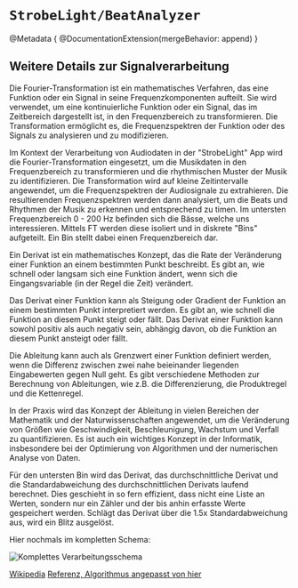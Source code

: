 # ``StrobeLight/BeatAnalyzer``

@Metadata {
    @DocumentationExtension(mergeBehavior: append)
}

## Weitere Details zur Signalverarbeitung

Die Fourier-Transformation ist ein mathematisches Verfahren, das eine Funktion oder ein Signal in seine Frequenzkomponenten aufteilt. Sie wird verwendet, um eine kontinuierliche Funktion oder ein Signal, das im Zeitbereich dargestellt ist, in den Frequenzbereich zu transformieren. Die Transformation ermöglicht es, die Frequenzspektren der Funktion oder des Signals zu analysieren und zu modifizieren.

Im Kontext der Verarbeitung von Audiodaten in der "StrobeLight" App wird die Fourier-Transformation eingesetzt, um die Musikdaten in den Frequenzbereich zu transformieren und die rhythmischen Muster der Musik zu identifizieren. Die Transformation wird auf kleine Zeitintervalle angewendet, um die Frequenzspektren der Audiosignale zu extrahieren. Die resultierenden Frequenzspektren werden dann analysiert, um die Beats und Rhythmen der Musik zu erkennen und entsprechend zu timen.
Im untersten Frequenzbereich 0 - 200 Hz befinden sich die Bässe, welche uns interessieren. Mittels FT werden diese isoliert und in diskrete "Bins" aufgeteilt. Ein Bin stellt dabei einen Frequenzbereich dar.

Ein Derivat ist ein mathematisches Konzept, das die Rate der Veränderung einer Funktion an einem bestimmten Punkt beschreibt. Es gibt an, wie schnell oder langsam sich eine Funktion ändert, wenn sich die Eingangsvariable (in der Regel die Zeit) verändert.

Das Derivat einer Funktion kann als Steigung oder Gradient der Funktion an einem bestimmten Punkt interpretiert werden. Es gibt an, wie schnell die Funktion an diesem Punkt steigt oder fällt. Das Derivat einer Funktion kann sowohl positiv als auch negativ sein, abhängig davon, ob die Funktion an diesem Punkt ansteigt oder fällt.

Die Ableitung kann auch als Grenzwert einer Funktion definiert werden, wenn die Differenz zwischen zwei nahe beieinander liegenden Eingabewerten gegen Null geht. Es gibt verschiedene Methoden zur Berechnung von Ableitungen, wie z.B. die Differenzierung, die Produktregel und die Kettenregel.

In der Praxis wird das Konzept der Ableitung in vielen Bereichen der Mathematik und der Naturwissenschaften angewendet, um die Veränderung von Größen wie Geschwindigkeit, Beschleunigung, Wachstum und Verfall zu quantifizieren. Es ist auch ein wichtiges Konzept in der Informatik, insbesondere bei der Optimierung von Algorithmen und der numerischen Analyse von Daten.


Für den untersten Bin wird das Derivat, das durchschnittliche Derivat und die Standardabweichung des durchschnittlichen Derivats laufend berechnet. Dies geschieht in so fern effizient, dass nicht eine Liste an Werten, sondern nur ein Zähler und der bis anhin erfasste Werte gespeichert werden.
Schlägt das Derivat über die 1.5x Standardabweichung aus, wird ein Blitz ausgelöst.

Hier nochmals im kompletten Schema:

![Komplettes Verarbeitungsschema](schema)

[Wikipedia](https://en.wikipedia.org/wiki/Beat_detection)
[Referenz, Algorithmus angepasst von hier](http://www.owlnet.rice.edu/~elec301/Projects01/beat_sync/beatalgo.html)
